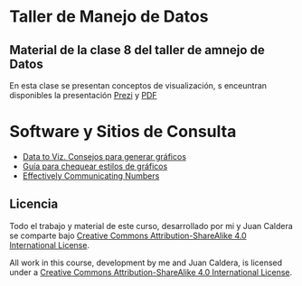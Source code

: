 # Taller de Manejo de Datos

## Material de la clase 8 del taller de amnejo de Datos

En esta clase se presentan conceptos de visualización, s enceuntran disponibles la presentación [Prezi](https://prezi.com/ue3fpsphej2l/cuarta-clase-del-taller-de-manejo-de-datos/) y [PDF]()

# Software y Sitios de Consulta

* [Data to Viz. Consejos para generar gráficos](https://www.data-to-viz.com/)
* [Guía para chequear estilos de gráficos](https://datavizchecklist.stephanieevergreen.com/assets/DataVizChecklist_Feb2018.pdf)
* [Effectively Communicating Numbers](https://www.perceptualedge.com/articles/Whitepapers/Communicating_Numbers.pdf)


## Licencia

 Todo el trabajo y material de este curso, desarrollado por mi y Juan Caldera se comparte bajo [Creative Commons Attribution-ShareAlike 4.0 International License](https://creativecommons.org/licenses/by-sa/4.0/deed.es_ES).
 
 All work in this course, development by me and Juan Caldera, is licensed under a [Creative Commons Attribution-ShareAlike 4.0 International License](https://creativecommons.org/licenses/by-sa/4.0/deed.es_ES).

